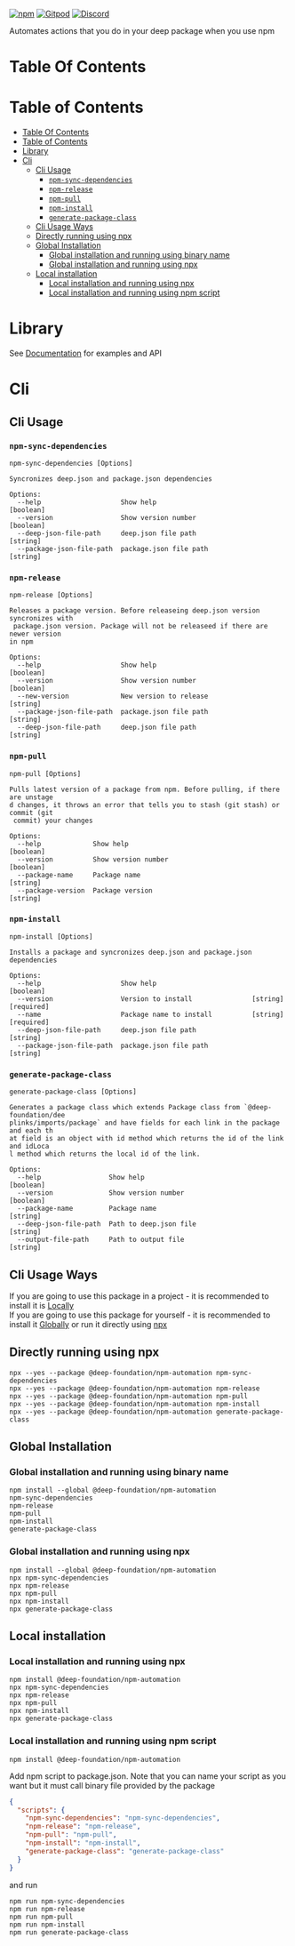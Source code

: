 [![npm](https://img.shields.io/npm/v/@deep-foundation/npm-automation.svg)](https://www.npmjs.com/package/@deep-foundation/npm-automation)
[![Gitpod](https://img.shields.io/badge/Gitpod-ready--to--code-blue?logo=gitpod)](https://gitpod.io/#https://github.com/deep-foundation/npm-automation) 
[![Discord](https://badgen.net/badge/icon/discord?icon=discord&label&color=purple)](https://discord.gg/deep-foundation)

Automates actions that you do in your deep package when you use npm

# Table Of Contents
<!-- TABLE_OF_CONTENTS_START -->
# Table of Contents
- [Table Of Contents](#table-of-contents)
- [Table of Contents](#table-of-contents)
- [Library](#library)
- [Cli](#cli)
  - [Cli Usage](#cli-usage)
    - [`npm-sync-dependencies`](#`npm-sync-dependencies`)
    - [`npm-release`](#`npm-release`)
    - [`npm-pull`](#`npm-pull`)
    - [`npm-install`](#`npm-install`)
    - [`generate-package-class`](#`generate-package-class`)
  - [Cli Usage Ways](#cli-usage-ways)
  - [Directly running using npx](#directly-running-using-npx)
  - [Global Installation](#global-installation)
    - [Global installation and running using binary name](#global-installation-and-running-using-binary-name)
    - [Global installation and running using npx](#global-installation-and-running-using-npx)
  - [Local installation](#local-installation)
    - [Local installation and running using npx](#local-installation-and-running-using-npx)
    - [Local installation and running using npm script](#local-installation-and-running-using-npm-script)

<!-- TABLE_OF_CONTENTS_END -->

# Library
See [Documentation] for examples and API

# Cli
## Cli Usage
<!-- CLI_HELP_START -->

### `npm-sync-dependencies`
```
npm-sync-dependencies [Options]

Syncronizes deep.json and package.json dependencies

Options:
  --help                    Show help                                  [boolean]
  --version                 Show version number                        [boolean]
  --deep-json-file-path     deep.json file path                         [string]
  --package-json-file-path  package.json file path                      [string]
```

### `npm-release`
```
npm-release [Options]

Releases a package version. Before releaseing deep.json version syncronizes with
 package.json version. Package will not be releaseed if there are newer version
in npm

Options:
  --help                    Show help                                  [boolean]
  --version                 Show version number                        [boolean]
  --new-version             New version to release                      [string]
  --package-json-file-path  package.json file path                      [string]
  --deep-json-file-path     deep.json file path                         [string]
```

### `npm-pull`
```
npm-pull [Options]

Pulls latest version of a package from npm. Before pulling, if there are unstage
d changes, it throws an error that tells you to stash (git stash) or commit (git
 commit) your changes

Options:
  --help             Show help                                         [boolean]
  --version          Show version number                               [boolean]
  --package-name     Package name                                       [string]
  --package-version  Package version                                    [string]
```

### `npm-install`
```
npm-install [Options]

Installs a package and syncronizes deep.json and package.json dependencies

Options:
  --help                    Show help                                  [boolean]
  --version                 Version to install               [string] [required]
  --name                    Package name to install          [string] [required]
  --deep-json-file-path     deep.json file path                         [string]
  --package-json-file-path  package.json file path                      [string]
```

### `generate-package-class`
```
generate-package-class [Options]

Generates a package class which extends Package class from `@deep-foundation/dee
plinks/imports/package` and have fields for each link in the package and each th
at field is an object with id method which returns the id of the link and idLoca
l method which returns the local id of the link.

Options:
  --help                 Show help                                     [boolean]
  --version              Show version number                           [boolean]
  --package-name         Package name                                   [string]
  --deep-json-file-path  Path to deep.json file                         [string]
  --output-file-path     Path to output file                            [string]
```

<!-- CLI_HELP_END -->

## Cli Usage Ways
<!-- CLI_USAGE_WAYS_START -->
If you are going to use this package in a project - it is recommended to install it is [Locally](#local-installation)  
If you are going to use this package for yourself - it is recommended to install it [Globally](#global-installation) or run it directly using [npx](#directly-running-using-npx)
## Directly running using npx
```shell
npx --yes --package @deep-foundation/npm-automation npm-sync-dependencies
npx --yes --package @deep-foundation/npm-automation npm-release
npx --yes --package @deep-foundation/npm-automation npm-pull
npx --yes --package @deep-foundation/npm-automation npm-install
npx --yes --package @deep-foundation/npm-automation generate-package-class
```

## Global Installation
### Global installation and running using binary name
```shell
npm install --global @deep-foundation/npm-automation
npm-sync-dependencies
npm-release
npm-pull
npm-install
generate-package-class
```

### Global installation and running using npx
```shell
npm install --global @deep-foundation/npm-automation
npx npm-sync-dependencies
npx npm-release
npx npm-pull
npx npm-install
npx generate-package-class
```

## Local installation

### Local installation and running using npx
```shell
npm install @deep-foundation/npm-automation
npx npm-sync-dependencies
npx npm-release
npx npm-pull
npx npm-install
npx generate-package-class
```

### Local installation and running using npm script
```shell
npm install @deep-foundation/npm-automation
```
Add npm script to package.json. Note that you can name  your script as you want but it must call binary file provided by the package
```json
{
  "scripts": {
    "npm-sync-dependencies": "npm-sync-dependencies",
    "npm-release": "npm-release",
    "npm-pull": "npm-pull",
    "npm-install": "npm-install",
    "generate-package-class": "generate-package-class"
  }
}
```
and run
```shell
npm run npm-sync-dependencies
npm run npm-release
npm run npm-pull
npm run npm-install
npm run generate-package-class
```
<!-- CLI_USAGE_WAYS_END -->

[Documentation]: https://deep-foundation.github.io/npm-automation/
